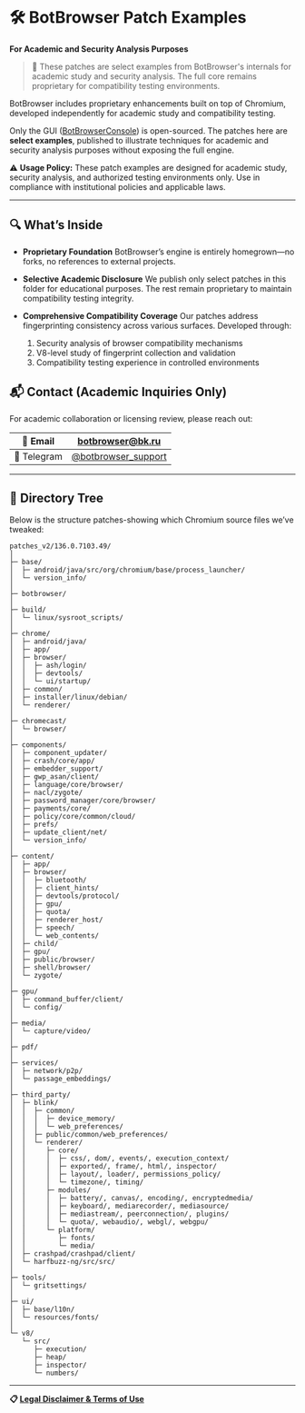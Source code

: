 # 🛠️ BotBrowser Patch Examples

**For Academic and Security Analysis Purposes**

> 🚧 These patches are select examples from BotBrowser's internals for academic study and security analysis. The full core remains proprietary for compatibility testing environments.

BotBrowser includes proprietary enhancements built on top of Chromium, developed independently for academic study and compatibility testing.

Only the GUI ([BotBrowserConsole](https://github.com/botswin/BotBrowser/tree/main/console)) is open-sourced.
The patches here are **select examples**, published to illustrate techniques for academic and security analysis purposes without exposing the full engine.

⚠️ **Usage Policy:** These patch examples are designed for academic study, security analysis, and authorized testing environments only. Use in compliance with institutional policies and applicable laws.

---

## 🔍 What’s Inside

- **Proprietary Foundation**
  BotBrowser’s engine is entirely homegrown—no forks, no references to external projects.

- **Selective Academic Disclosure**
  We publish only select patches in this folder for educational purposes. The rest remain proprietary to maintain compatibility testing integrity.

- **Comprehensive Compatibility Coverage**
  Our patches address fingerprinting consistency across various surfaces. Developed through:
  1. Security analysis of browser compatibility mechanisms
  2. V8-level study of fingerprint collection and validation
  3. Compatibility testing experience in controlled environments

## 📬 Contact (Academic Inquiries Only)

For academic collaboration or licensing review, please reach out:

| 📧 Email    | [botbrowser@bk.ru](mailto:botbrowser@bk.ru) |
|-------------|---------------------------------------------|
| 📱 Telegram | [@botbrowser_support](https://t.me/botbrowser_support) |

---

## 📂 Directory Tree

Below is the structure patches-showing which Chromium source files we’ve tweaked:

```
patches_v2/136.0.7103.49/
│
├─ base/
│  ├─ android/java/src/org/chromium/base/process_launcher/
│  └─ version_info/
│
├─ botbrowser/
│
├─ build/
│  └─ linux/sysroot_scripts/
│
├─ chrome/
│  ├─ android/java/
│  ├─ app/
│  ├─ browser/
│  │  ├─ ash/login/
│  │  ├─ devtools/
│  │  └─ ui/startup/
│  ├─ common/
│  ├─ installer/linux/debian/
│  └─ renderer/
│
├─ chromecast/
│  └─ browser/
│
├─ components/
│  ├─ component_updater/
│  ├─ crash/core/app/
│  ├─ embedder_support/
│  ├─ gwp_asan/client/
│  ├─ language/core/browser/
│  ├─ nacl/zygote/
│  ├─ password_manager/core/browser/
│  ├─ payments/core/
│  ├─ policy/core/common/cloud/
│  ├─ prefs/
│  ├─ update_client/net/
│  └─ version_info/
│
├─ content/
│  ├─ app/
│  ├─ browser/
│  │  ├─ bluetooth/
│  │  ├─ client_hints/
│  │  ├─ devtools/protocol/
│  │  ├─ gpu/
│  │  ├─ quota/
│  │  ├─ renderer_host/
│  │  ├─ speech/
│  │  └─ web_contents/
│  ├─ child/
│  ├─ gpu/
│  ├─ public/browser/
│  ├─ shell/browser/
│  └─ zygote/
│
├─ gpu/
│  ├─ command_buffer/client/
│  └─ config/
│
├─ media/
│  └─ capture/video/
│
├─ pdf/
│
├─ services/
│  ├─ network/p2p/
│  └─ passage_embeddings/
│
├─ third_party/
│  ├─ blink/
│  │  ├─ common/
│  │  │  ├─ device_memory/
│  │  │  └─ web_preferences/
│  │  ├─ public/common/web_preferences/
│  │  └─ renderer/
│  │     ├─ core/
│  │     │  ├─ css/, dom/, events/, execution_context/
│  │     │  ├─ exported/, frame/, html/, inspector/
│  │     │  ├─ layout/, loader/, permissions_policy/
│  │     │  └─ timezone/, timing/
│  │     ├─ modules/
│  │     │  ├─ battery/, canvas/, encoding/, encryptedmedia/
│  │     │  ├─ keyboard/, mediarecorder/, mediasource/
│  │     │  ├─ mediastream/, peerconnection/, plugins/
│  │     │  └─ quota/, webaudio/, webgl/, webgpu/
│  │     └─ platform/
│  │        ├─ fonts/
│  │        └─ media/
│  ├─ crashpad/crashpad/client/
│  └─ harfbuzz-ng/src/src/
│
├─ tools/
│  └─ gritsettings/
│
├─ ui/
│  ├─ base/l10n/
│  └─ resources/fonts/
│
└─ v8/
   └─ src/
      ├─ execution/
      ├─ heap/
      ├─ inspector/
      └─ numbers/
```


---

**📋 [Legal Disclaimer & Terms of Use](https://github.com/botswin/BotBrowser/blob/main/DISCLAIMER.md)**
